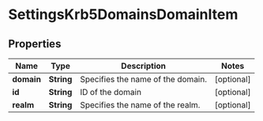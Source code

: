 
# SettingsKrb5DomainsDomainItem

## Properties
Name | Type | Description | Notes
------------ | ------------- | ------------- | -------------
**domain** | **String** | Specifies the name of the domain. |  [optional]
**id** | **String** | ID of the domain |  [optional]
**realm** | **String** | Specifies the name of the realm. |  [optional]



